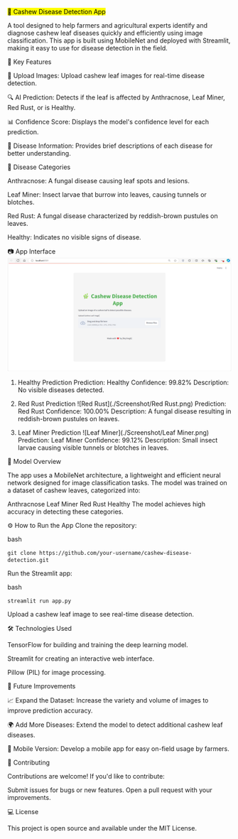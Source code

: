 ﻿<mark>🌿 Cashew Disease Detection App</mark>

A tool designed to help farmers and agricultural experts identify and diagnose cashew leaf diseases quickly and efficiently using image classification. This app is built using MobileNet and deployed with Streamlit, making it easy to use for disease detection in the field.

🚀 Key Features

📸 Upload Images: Upload cashew leaf images for real-time disease detection.

🔍 AI Prediction: Detects if the leaf is affected by Anthracnose, Leaf Miner, Red Rust, or is Healthy.

📊 Confidence Score: Displays the model's confidence level for each prediction.

📘 Disease Information: Provides brief descriptions of each disease for better understanding.

🌱 Disease Categories

Anthracnose: A fungal disease causing leaf spots and lesions.

Leaf Miner: Insect larvae that burrow into leaves, causing tunnels or blotches.

Red Rust: A fungal disease characterized by reddish-brown pustules on leaves.

Healthy: Indicates no visible signs of disease.

📷 App Interface
   ![StreamlitApp](./Screenshot/StreamlitApp.png)
   
1. Healthy Prediction
Prediction: Healthy
Confidence: 99.82%
Description: No visible diseases detected.

3. Red Rust Prediction
   ![Red Rust](./Screenshot/Red Rust.png)
Prediction: Red Rust
Confidence: 100.00%
Description: A fungal disease resulting in reddish-brown pustules on leaves.

5. Leaf Miner Prediction
   ![Leaf Miner](./Screenshot/Leaf Miner.png)
Prediction: Leaf Miner
Confidence: 99.12%
Description: Small insect larvae causing visible tunnels or blotches in leaves.

🧠 Model Overview

The app uses a MobileNet architecture, a lightweight and efficient neural network designed for image classification tasks. The model was trained on a dataset of cashew leaves, categorized into:

Anthracnose
Leaf Miner
Red Rust
Healthy
The model achieves high accuracy in detecting these categories.

⚙️ How to Run the App
Clone the repository:

bash
```
git clone https://github.com/your-username/cashew-disease-detection.git
```

Run the Streamlit app:

bash
```
streamlit run app.py
```
Upload a cashew leaf image to see real-time disease detection.

🛠️ Technologies Used

TensorFlow for building and training the deep learning model.

Streamlit for creating an interactive web interface.

Pillow (PIL) for image processing.

🌟 Future Improvements

📈 Expand the Dataset: Increase the variety and volume of images to improve prediction accuracy.

🌍 Add More Diseases: Extend the model to detect additional cashew leaf diseases.

📱 Mobile Version: Develop a mobile app for easy on-field usage by farmers.

🤝 Contributing

Contributions are welcome! If you'd like to contribute:

Submit issues for bugs or new features.
Open a pull request with your improvements.

💻 License

This project is open source and available under the MIT License.

